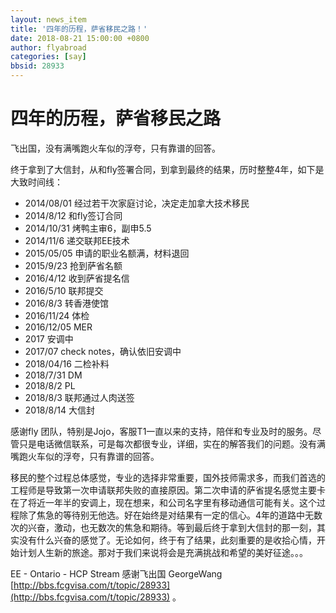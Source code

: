 ```yaml
---
layout: news_item
title: '四年的历程，萨省移民之路！'
date: 2018-08-21 15:00:00 +0800
author: flyabroad
categories: [say]
bbsid: 28933
---
```


# 四年的历程，萨省移民之路

飞出国，没有满嘴跑火车似的浮夸，只有靠谱的回答。

终于拿到了大信封，从和fly签署合同，到拿到最终的结果，历时整整4年，如下是大致时间线：

* 2014/08/01 经过若干次家庭讨论，决定走加拿大技术移民
* 2014/8/12 和fly签订合同
* 2014/10/31 烤鸭主审6，副申5.5
* 2014/11/6 递交联邦EE技术
* 2015/05/05 申请的职业名额满，材料退回
* 2015/9/23 抢到萨省名额
* 2016/4/12 收到萨省提名信
* 2016/5/10 联邦提交
* 2016/8/3 转香港使馆
* 2016/11/24 体检
* 2016/12/05 MER
* 2017 安调中
* 2017/07 check notes，确认依旧安调中
* 2018/04/16 二检补料
* 2018/7/31 DM
* 2018/8/2 PL
* 2018/8/3 联邦通过人肉送签
* 2018/8/14 大信封

感谢fly 团队，特别是Jojo，客服T1一直以来的支持，陪伴和专业及时的服务。尽管只是电话微信联系，可是每次都很专业，详细，实在的解答我们的问题。没有满嘴跑火车似的浮夸，只有靠谱的回答。

移民的整个过程总体感觉，专业的选择非常重要，国外技师需求多，而我们首选的工程师是导致第一次申请联邦失败的直接原因。第二次申请的萨省提名感觉主要卡在了将近一年半的安调上，现在想来，和公司名字里有移动通信可能有关。这个过程除了焦急的等待别无他选。好在始终是对结果有一定的信心。4年的道路中无数次的兴奋，激动，也无数次的焦急和期待。等到最后终于拿到大信封的那一刻，其实没有什么兴奋的感觉了。无论如何，终于有了结果，此刻重要的是收拾心情，开始计划人生新的旅途。那对于我们来说将会是充满挑战和希望的美好征途。。。

EE - Ontario - HCP Stream 感谢飞出国  GeorgeWang  [http://bbs.fcgvisa.com/t/topic/28933](http://bbs.fcgvisa.com/t/topic/28933) 。